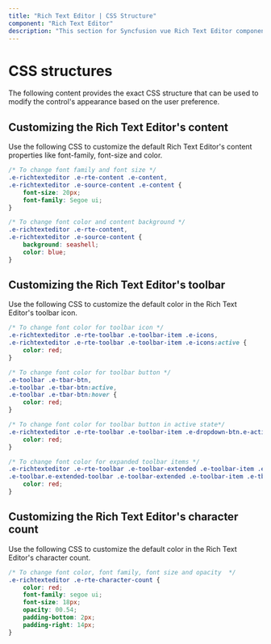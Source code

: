 ```yaml
---
title: "Rich Text Editor | CSS Structure"
component: "Rich Text Editor"
description: "This section for Syncfusion vue Rich Text Editor component explains the details of the CSS structures in the Rich Text Editor."
---
```


# CSS structures

The following content provides the exact CSS structure that can be used to modify the control's appearance based on the user preference.

## Customizing the Rich Text Editor's content

Use the following CSS to customize the default Rich Text Editor's content properties like font-family, font-size and color.

```CSS
/* To change font family and font size */
.e-richtexteditor .e-rte-content .e-content,
.e-richtexteditor .e-source-content .e-content {
    font-size: 20px;
    font-family: Segoe ui;
}

/* To change font color and content background */
.e-richtexteditor .e-rte-content,
.e-richtexteditor .e-source-content {
    background: seashell;
    color: blue;
}
```

## Customizing the Rich Text Editor's toolbar

Use the following CSS to customize the default color in the Rich Text Editor's toolbar icon.

```CSS
/* To change font color for toolbar icon */
.e-richtexteditor .e-rte-toolbar .e-toolbar-item .e-icons,
.e-richtexteditor .e-rte-toolbar .e-toolbar-item .e-icons:active {
    color: red;
}

/* To change font color for toolbar button */
.e-toolbar .e-tbar-btn,
.e-toolbar .e-tbar-btn:active,
.e-toolbar .e-tbar-btn:hover {
    color: red;
}

/* To change font color for toolbar button in active state*/
.e-richtexteditor .e-rte-toolbar .e-toolbar-item .e-dropdown-btn.e-active .e-icons, .e-richtexteditor .e-rte-toolbar .e-toolbar-item .e-dropdown-btn.e-active .e-rte-dropdown-btn-text {
    color: red;
}

/* To change font color for expanded toolbar items */
.e-richtexteditor .e-rte-toolbar .e-toolbar-extended .e-toolbar-item .e-tbar-btn .e-icons,
.e-toolbar.e-extended-toolbar .e-toolbar-extended .e-toolbar-item .e-tbar-btn {
    color: red;
}
```

## Customizing the Rich Text Editor's character count

Use the following CSS to customize the default color in the Rich Text Editor's character count.

```CSS
/* To change font color, font family, font size and opacity  */
.e-richtexteditor .e-rte-character-count {
    color: red;
    font-family: segoe ui;
    font-size: 18px;
    opacity: 00.54;
    padding-bottom: 2px;
    padding-right: 14px;
}
```
